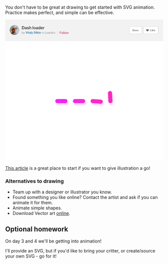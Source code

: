 You don't have to be great at drawing to get started with SVG animation. Practice makes perfect, and simple can be effective.

![simple loader](/_media/loader.gif)

[This article](https://www.smashingmagazine.com/2018/07/flat-vector-illustration-affinity-designer/#top) is a great place to start if you want to give illustration a go!

### Alternatives to drawing

- Team up with a designer or illustrator you know.
- Found something you like online? Contact the artist and ask if you can animate it for them.
- Animate simple shapes.
- Download Vector art [online](https://www.freepik.com/).

## Optional homework

On day 3 and 4 we'll be getting into animation!

I'll provide an SVG, but if you'd like to bring your critter, or create/source your own SVG - go for it!
